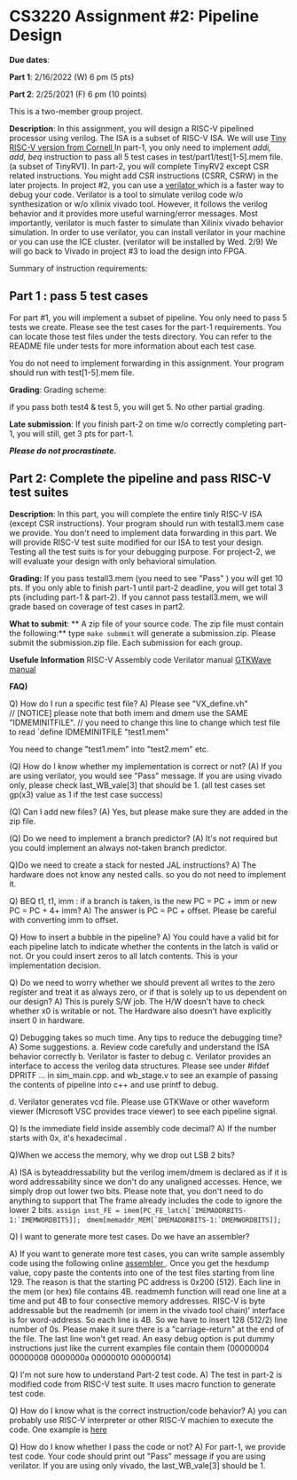 # CS3220 Assignment #2: Pipeline Design 

**Due dates**: 

**Part 1**: 2/16/2022 (W) 6 pm  (5 pts)

**Part 2**: 2/25/2021 (F) 6 pm  (10 points)

This is a two-member group project. 


**Description**:
In this assignment, you will design a RISC-V pipelined processor using
verilog. The ISA is a subset of RISC-V ISA. We will use <a href="https://github.com/gt-cs3220/gt-cs3220.github.io/blob/master/project2_files/ece5745-tinyrv-isa.txt"> Tiny RISC-V version from Cornell </a>  In part-1, you only need to implement *addi, add, beq* instruction to pass all 5 test cases in test/part1/test[1-5].mem file. (a subset of TinyRV1). In part-2, you will complete TinyRV2 except CSR related instructions. You might add CSR instructions (CSRR, CSRW) in the later projects. 
In project #2, you can use a <a href="https://www.veripool.org/verilator/">  verilator </a>  which is a faster way to debug your code. Verilator is a tool to simulate verilog code w/o synthesization or w/o xilinix vivado tool. However, it follows the verilog behavior and it provides more useful warning/error messages. Most importantly, verilator is much faster to simulate than Xilinix vivado behavior simulation. In order to use verilator, you can install verilator in your machine or you can use the ICE cluster. (verilator will be installed by Wed. 2/9)  We will go back to Vivado in project #3 to load the design into FPGA. 

Summary of instruction requirements: 


## Part 1 : pass 5 test cases 
For part #1, you will implement a subset of pipeline. You  only need to pass 5 tests we create. Please see the test cases for the part-1 requirements. You can locate those test files under the tests directory. You can refer to the README file under tests for more information about each test case. 

You do not need to implement forwarding in this assignment. Your program should run with test[1-5].mem file.  


**Grading**: 
Grading scheme: 

if you pass both test4 & test 5, you will get 5. 
No other partial grading. 

**Late submission**: 
If you finish part-2 on time w/o correctly completing part-1, you will
still, get 3 pts for part-1. 


***Please do not procrastinate.*** 

## Part 2: Complete the pipeline  and pass RISC-V test suites

**Description**: 
In this part, you will complete the entire tinly RISC-V ISA (except CSR instructions). 
Your program should run with testall3.mem case we provide. You don't need to implement
data forwarding in this part.  We will provide RISC-V test suite modified for our ISA to test your design. Testing all the test suits is for your debugging purpose. For project-2, we will evaluate your design with only behavioral simulation.  

**Grading:** If you pass testall3.mem (you need to see "Pass" ) you will get 10 pts. 
If you only able to finish part-1 until part-2 deadline, you will get total 3 pts (including part-1 & part-2). 
If you cannot pass testall3.mem, we will grade based on coverage of test cases in part2. 

**What to submit**:
** A zip file of your source code. The zip file must contain the following:**
type ```make submmit``` will generate a submission.zip. 
Please submit the submission.zip file. Each submission for each group. 


**Usefule Information**
RISC-V Assembly code 
Verilator manual 
<a href="http://gtkwave.sourceforge.net/gtkwave.pdf"> GTKWave manual</a> 

**FAQ)**



Q) How do I run a specific test file? 
A) Please see "VX_define.vh"  
 // [NOTICE] please note that both imem and dmem use the SAME "IDMEMINITFILE".
  // you need to change this line to change which test file to read 
  `define IDMEMINITFILE  "test1.mem"
 
You need to change "test1.mem" into "test2.mem" etc. 

(Q) How do I know whether my implementation is correct or not? 
(A) If you are using verilator, you would see "Pass" message. If you are using vivado only, please check last_WB_vale[3] that should be 1. (all test cases set gp(x3) value as 1 if the test case success) 

(Q) Can I add new files? 
(A) Yes, but please make sure they are added in the zip file. 

(Q) Do we need to implement a branch predictor? 
(A) It's not required but you could implement an always not-taken branch predictor. 


Q)Do we need to create a stack for nested JAL instructions? 
A) The hardware does not know any nested calls. so you do not need to implement it. 


Q) BEQ t1, t1, imm : if a branch is taken, is the new PC = PC + imm or new PC = PC + 4+ imm? 
A) The answer is PC = PC + offset. Please be careful with converting imm to offset. 


Q) How to insert a bubble in the pipeline?
A) You could have a valid bit for each pipeline latch to indicate
whether the contents in the latch is valid or not. Or you could insert
zeros to all latch contents. This is your implementation decision.



Q) Do we need to worry whether  we should prevent all writes to the zero register and treat it as always zero, or if that is solely up to us dependent on our design? 
A) This is purely S/W job. The H/W doesn't have to check whether x0 is writable or not. The Hardware also doesn't have explicitly insert 0 in hardware. 



Q) Debugging takes so much time. Any tips to reduce the debugging time? 
A) Some suggestions. 
a. Review code carefully and understand the ISA behavior correctly 
b. Verilator is faster to debug 
c. Verilator provides an interface to access the verilog data structures. Please see under #ifdef DPRITF ...   in sim_main.cpp. and wb_stage.v to see an example of passing the contents of pipeline into c++ and use printf to debug. 

d. Verilator generates vcd file. Please use GTKWave or other waveform viewer (Microsoft VSC provides trace viewer) to see each pipeline signal. 



Q)  Is the immediate field inside assembly code decimal?
A) If the number starts with 0x, it's hexadecimal .

Q)When we access the memory, why we drop out LSB 2 bits? 

A) ISA is byteaddressability but the verilog imem/dmem is declared as if it is word addressability since we don't do any unaligned accesses. Hence, we simply drop out lower two bits. 
 Please note that, you don't need to do anything to support that 
The frame already includes the code to ignore the lower 2 bits. 
  ```assign inst_FE = imem[PC_FE_latch[`IMEMADDRBITS-1:`IMEMWORDBITS]]; ```
```dmem[memaddr_MEM[`DMEMADDRBITS-1:`DMEMWORDBITS]]; ``` 



Q) I want to generate more test cases. Do we have an assembler? 

A) If you want to generate more test cases, you can write sample assembly code using the following online <a href="https://riscvasm.lucasteske.dev/#"> assembler </a>. 
Once you get the hexdump value, copy paste the contents into one of the test files starting from line 129. The reason is that the starting PC address is 0x200 (512). Each line in the  mem (or hex) file contains 4B. readmemh function will read one line at a time and put 4B to four consective memory addresses. RISC-V is byte addressable but the readmemh (or imem in the vivado tool chain)' interface is for word-address. So each line is 4B. So we have to insert 128 (512/2) line number of 0s. Please make it sure there is a "carriage-return" at the end of the file. The last line won't get read. 
An easy debug option is put dummy instructions just like the current examples  file contain them 
(00000004
00000008 
0000000a 
00000010
00000014) 


Q)  I'm not sure how to understand Part-2 test code. 
A) The test in part-2 is modified code from RISC-V test suite. It uses macro function to generate test code. 



Q) How do I know what is the correct instruction/code behavior? 
A) 
you can probably use  RISC-V interpreter or other RISC-V machien to execute the code. One example is <a href ="https://www.cs.cornell.edu/courses/cs3410/2019sp/riscv/interpreter/" >  here </a> 

Q) How do I know whether I pass the code or not? 
A) For part-1, we provide test code. Your code should print out "Pass" message if you are using verilator. If you are using only vivado, the last_WB_vale[3] should be 1.  
